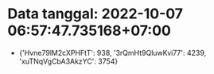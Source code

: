 # Data tanggal: 2022-10-07 06:57:47.735168+07:00

* {'Hvne79lM2cXPHFtT': 938, '3rQmHt9QluwKvi77': 4239, 'xuTNqVgCbA3AkzYC': 3754}
